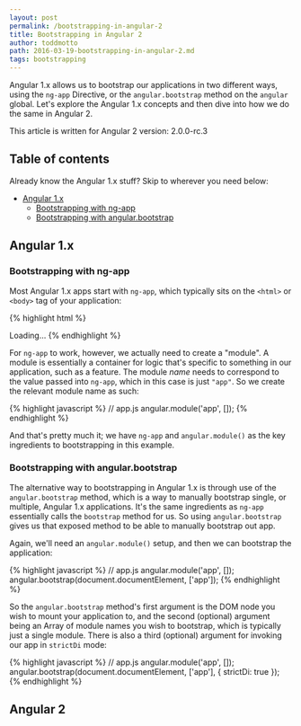 ```yaml
---
layout: post
permalink: /bootstrapping-in-angular-2
title: Bootstrapping in Angular 2
author: toddmotto
path: 2016-03-19-bootstrapping-in-angular-2.md
tags: bootstrapping
---
```


Angular 1.x allows us to bootstrap our applications in two different ways, using the `ng-app` Directive, or the `angular.bootstrap` method on the `angular` global. Let's explore the Angular 1.x concepts and then dive into how we do the same in Angular 2.

<div class="migrate-version">
  <p>
    This article is written for Angular 2 version: <span>2.0.0-rc.3</span>
  </p>
</div>


## Table of contents

Already know the Angular 1.x stuff? Skip to wherever you need below:

- [Angular 1.x](#angular-1x)
  - [Bootstrapping with ng-app](#bootstrapping-with-ng-app)
  - [Bootstrapping with angular.bootstrap](#bootstrapping-with-angularbootstrap)

## Angular 1.x

### Bootstrapping with ng-app

Most Angular 1.x apps start with `ng-app`, which typically sits on the `<html>` or `<body>` tag of your application:

{% highlight html %}
<html ng-app="app">
  <head>
    <title>Angular 1.x</title>
  </head>
  <body>
    <app>
      Loading...
    </app>
    <script src="angular.js"></script>
    <script src="app.js"></script>
  </body>
</html>
{% endhighlight %}

For `ng-app` to work, however, we actually need to create a "module". A module is essentially a container for logic that's specific to something in our application, such as a feature. The module _name_ needs to correspond to the value passed into `ng-app`, which in this case is just `"app"`. So we create the relevant module name as such:

{% highlight javascript %}
// app.js
angular.module('app', []);
{% endhighlight %}

And that's pretty much it; we have `ng-app` and `angular.module()` as the key ingredients to bootstrapping in this example.

### Bootstrapping with angular.bootstrap

The alternative way to bootstrapping in Angular 1.x is through use of the `angular.bootstrap` method, which is a way to manually bootstrap single, or multiple, Angular 1.x applications. It's the same ingredients as `ng-app` essentially calls the `bootstrap` method for us. So using `angular.bootstrap` gives us that exposed method to be able to manually bootstrap out app.

Again, we'll need an `angular.module()` setup, and then we can bootstrap the application:

{% highlight javascript %}
// app.js
angular.module('app', []);
angular.bootstrap(document.documentElement, ['app']);
{% endhighlight %}

So the `angular.bootstrap` method's first argument is the DOM node you wish to mount your application to, and the second (optional) argument being an Array of module names you wish to bootstrap, which is typically just a single module. There is also a third (optional) argument for invoking our app in `strictDi` mode:

{% highlight javascript %}
// app.js
angular.module('app', []);
angular.bootstrap(document.documentElement, ['app'], {
  strictDi: true
});
{% endhighlight %}

## Angular 2
